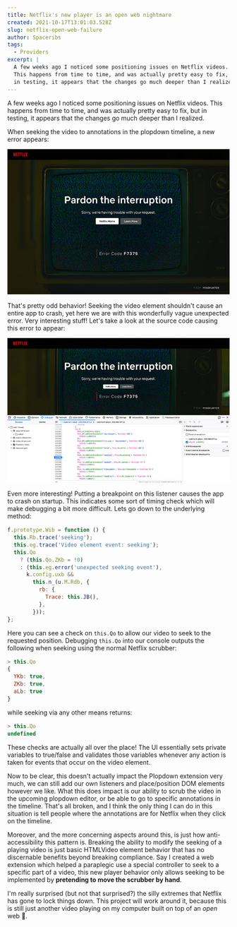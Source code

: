 ```yaml
---
title: Netflix's new player is an open web nightmare
created: 2021-10-17T13:01:03.528Z
slug: netflix-open-web-failure
author: Spaceribs
tags:
  - Providers
excerpt: |
  A few weeks ago I noticed some positioning issues on Netflix videos.
  This happens from time to time, and was actually pretty easy to fix, but
  in testing, it appears that the changes go much deeper than I realized.
---
```


A few weeks ago I noticed some positioning issues on Netflix videos.
This happens from time to time, and was actually pretty easy to fix, but
in testing, it appears that the changes go much deeper than I realized.

When seeking the video to annotations in the plopdown timeline, a new
error appears:

![Netflix Error Page](/assets/blog-content/netflix-error.jpeg)

That's pretty odd behavior! Seeking the video element shouldn't cause
an entire app to crash, yet here we are with this wonderfully vague
unexpected error. Very interesting stuff! Let's take a look at the
source code causing this error to appear:

![Netflix Error Page when Debugging](/assets/blog-content/breakpoint-error.jpeg)

Even more interesting! Putting a breakpoint on this listener causes
the app to crash on startup. This indicates some sort of timing check
which will make debugging a bit more difficult. Lets go down to the
underlying method:

```js
f.prototype.Wib = function () {
  this.Rb.trace('seeking');
  this.eg.trace('Video element event: seeking');
  this.Qo
    ? (this.Qo.ZKb = !0)
    : (this.eg.error('unexpected seeking event'),
      k.config.uxb &&
        this.n_(u.M.Rdb, {
          rb: {
            Trace: this.JB(),
          },
        }));
};
```

Here you can see a check on `this.Qo` to allow our video to seek
to the requested position. Debugging `this.Qo` into our console
outputs the following when seeking using the normal Netflix scrubber:

```js
> this.Qo
{
  YKb: true,
  ZKb: true,
  aLb: true
}
```

while seeking via any other means returns:

```js
> this.Qo
undefined
```

These checks are actually all over the place! The UI essentially sets
private variables to true/false and validates those variables whenever
any action is taken for events that occur on the video element.

Now to be clear, this doesn't actually impact the Plopdown extension very
much, we can still add our own listeners and place/position DOM elements
however we like. What this does impact is our ability to scrub the video
in the upcoming plopdown editor, or be able to go to specific annotations
in the timeline. That's all broken, and I think the only thing I can
do in this situation is tell people where the annotations are for
Netflix when they click on the timeline.

Moreover, and the more concerning aspects around this, is just how
anti-accessibility this pattern is. Breaking the ability to modify the
seeking of a playing video is just basic HTMLVideo element behavior that
has no discernable benefits beyond breaking compliance. Say I created a web
extension which helped a paraplegic use a special controller to seek to
a specific part of a video, this new player behavior only allows
seeking to be implemented by **pretending to move the scrubber by hand**.

I'm really surprised (but not that surprised?) the silly extremes that Netflix
has gone to lock things down. This project will work around it, because this
is still just another video playing on my computer built on top of an
_open_ web 🤷.
